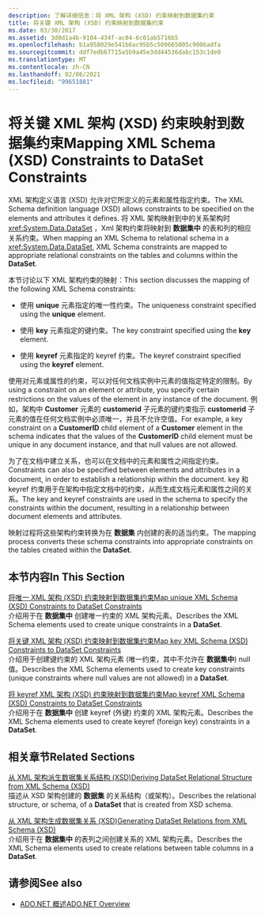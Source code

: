 ```yaml
---
description: 了解详细信息：将 XML 架构 (XSD) 约束映射到数据集约束
title: 将关键 XML 架构 (XSD) 约束映射到数据集约束
ms.date: 03/30/2017
ms.assetid: 3d0d1a4b-9104-434f-ac04-6c01ab5716b5
ms.openlocfilehash: b1a958029e541b6ac95b5c509665005c9006adfa
ms.sourcegitcommit: ddf7edb67715a5b9a45e3dd44536dabc153c1de0
ms.translationtype: MT
ms.contentlocale: zh-CN
ms.lasthandoff: 02/06/2021
ms.locfileid: "99651881"
---
```

# <a name="mapping-xml-schema-xsd-constraints-to-dataset-constraints"></a><span data-ttu-id="8daf0-103">将关键 XML 架构 (XSD) 约束映射到数据集约束</span><span class="sxs-lookup"><span data-stu-id="8daf0-103">Mapping XML Schema (XSD) Constraints to DataSet Constraints</span></span>

<span data-ttu-id="8daf0-104">XML 架构定义语言 (XSD) 允许对它所定义的元素和属性指定约束。</span><span class="sxs-lookup"><span data-stu-id="8daf0-104">The XML Schema definition language (XSD) allows constraints to be specified on the elements and attributes it defines.</span></span> <span data-ttu-id="8daf0-105">将 XML 架构映射到中的关系架构时 <xref:System.Data.DataSet> ，Xml 架构约束将映射到 **数据集中** 的表和列的相应关系约束。</span><span class="sxs-lookup"><span data-stu-id="8daf0-105">When mapping an XML Schema to relational schema in a <xref:System.Data.DataSet>, XML Schema constraints are mapped to appropriate relational constraints on the tables and columns within the **DataSet**.</span></span>  
  
 <span data-ttu-id="8daf0-106">本节讨论以下 XML 架构约束的映射：</span><span class="sxs-lookup"><span data-stu-id="8daf0-106">This section discusses the mapping of the following XML Schema constraints:</span></span>  
  
- <span data-ttu-id="8daf0-107">使用 **unique** 元素指定的唯一性约束。</span><span class="sxs-lookup"><span data-stu-id="8daf0-107">The uniqueness constraint specified using the **unique** element.</span></span>  
  
- <span data-ttu-id="8daf0-108">使用 **key** 元素指定的键约束。</span><span class="sxs-lookup"><span data-stu-id="8daf0-108">The key constraint specified using the **key** element.</span></span>  
  
- <span data-ttu-id="8daf0-109">使用 **keyref** 元素指定的 keyref 约束。</span><span class="sxs-lookup"><span data-stu-id="8daf0-109">The keyref constraint specified using the **keyref** element.</span></span>  
  
 <span data-ttu-id="8daf0-110">使用对元素或属性的约束，可以对任何文档实例中元素的值指定特定的限制。</span><span class="sxs-lookup"><span data-stu-id="8daf0-110">By using a constraint on an element or attribute, you specify certain restrictions on the values of the element in any instance of the document.</span></span> <span data-ttu-id="8daf0-111">例如，架构中 **Customer** 元素的 **customerid** 子元素的键约束指示 **customerid** 子元素的值在任何文档实例中必须唯一，并且不允许空值。</span><span class="sxs-lookup"><span data-stu-id="8daf0-111">For example, a key constraint on a **CustomerID** child element of a **Customer** element in the schema indicates that the values of the **CustomerID** child element must be unique in any document instance, and that null values are not allowed.</span></span>  
  
 <span data-ttu-id="8daf0-112">为了在文档中建立关系，也可以在文档中的元素和属性之间指定约束。</span><span class="sxs-lookup"><span data-stu-id="8daf0-112">Constraints can also be specified between elements and attributes in a document, in order to establish a relationship within the document.</span></span> <span data-ttu-id="8daf0-113">key 和 keyref 约束用于在架构中指定文档中的约束，从而生成文档元素和属性之间的关系。</span><span class="sxs-lookup"><span data-stu-id="8daf0-113">The key and keyref constraints are used in the schema to specify the constraints within the document, resulting in a relationship between document elements and attributes.</span></span>  
  
 <span data-ttu-id="8daf0-114">映射过程将这些架构约束转换为在 **数据集** 内创建的表的适当约束。</span><span class="sxs-lookup"><span data-stu-id="8daf0-114">The mapping process converts these schema constraints into appropriate constraints on the tables created within the **DataSet**.</span></span>  
  
## <a name="in-this-section"></a><span data-ttu-id="8daf0-115">本节内容</span><span class="sxs-lookup"><span data-stu-id="8daf0-115">In This Section</span></span>  

 [<span data-ttu-id="8daf0-116">将唯一 XML 架构 (XSD) 约束映射到数据集约束</span><span class="sxs-lookup"><span data-stu-id="8daf0-116">Map unique XML Schema (XSD) Constraints to DataSet Constraints</span></span>](map-unique-xml-schema-xsd-constraints-to-dataset-constraints.md)  
 <span data-ttu-id="8daf0-117">介绍用于在 **数据集中** 创建唯一约束的 XML 架构元素。</span><span class="sxs-lookup"><span data-stu-id="8daf0-117">Describes the XML Schema elements used to create unique constraints in a **DataSet**.</span></span>  
  
 [<span data-ttu-id="8daf0-118">将关键 XML 架构 (XSD) 约束映射到数据集约束</span><span class="sxs-lookup"><span data-stu-id="8daf0-118">Map key XML Schema (XSD) Constraints to DataSet Constraints</span></span>](map-key-xml-schema-xsd-constraints-to-dataset-constraints.md)  
 <span data-ttu-id="8daf0-119">介绍用于创建键约束的 XML 架构元素 (唯一约束，其中不允许在 **数据集中**) null 值。</span><span class="sxs-lookup"><span data-stu-id="8daf0-119">Describes the XML Schema elements used to create key constraints (unique constraints where null values are not allowed) in a **DataSet**.</span></span>  
  
 [<span data-ttu-id="8daf0-120">将 keyref XML 架构 (XSD) 约束映射到数据集约束</span><span class="sxs-lookup"><span data-stu-id="8daf0-120">Map keyref XML Schema (XSD) Constraints to DataSet Constraints</span></span>](map-keyref-xml-schema-xsd-constraints-to-dataset-constraints.md)  
 <span data-ttu-id="8daf0-121">介绍用于在 **数据集中** 创建 keyref (外键) 约束的 XML 架构元素。</span><span class="sxs-lookup"><span data-stu-id="8daf0-121">Describes the XML Schema elements used to create keyref (foreign key) constraints in a **DataSet**.</span></span>  
  
## <a name="related-sections"></a><span data-ttu-id="8daf0-122">相关章节</span><span class="sxs-lookup"><span data-stu-id="8daf0-122">Related Sections</span></span>  

 [<span data-ttu-id="8daf0-123">从 XML 架构派生数据集关系结构 (XSD)</span><span class="sxs-lookup"><span data-stu-id="8daf0-123">Deriving DataSet Relational Structure from XML Schema (XSD)</span></span>](deriving-dataset-relational-structure-from-xml-schema-xsd.md)  
 <span data-ttu-id="8daf0-124">描述从 XSD 架构创建的 **数据集** 的关系结构（或架构）。</span><span class="sxs-lookup"><span data-stu-id="8daf0-124">Describes the relational structure, or schema, of a **DataSet** that is created from XSD schema.</span></span>  
  
 [<span data-ttu-id="8daf0-125">从 XML 架构生成数据集关系 (XSD)</span><span class="sxs-lookup"><span data-stu-id="8daf0-125">Generating DataSet Relations from XML Schema (XSD)</span></span>](generating-dataset-relations-from-xml-schema-xsd.md)  
 <span data-ttu-id="8daf0-126">介绍用于在 **数据集中** 的表列之间创建关系的 XML 架构元素。</span><span class="sxs-lookup"><span data-stu-id="8daf0-126">Describes the XML Schema elements used to create relations between table columns in a **DataSet**.</span></span>  
  
## <a name="see-also"></a><span data-ttu-id="8daf0-127">请参阅</span><span class="sxs-lookup"><span data-stu-id="8daf0-127">See also</span></span>

- [<span data-ttu-id="8daf0-128">ADO.NET 概述</span><span class="sxs-lookup"><span data-stu-id="8daf0-128">ADO.NET Overview</span></span>](../ado-net-overview.md)
